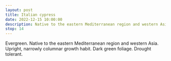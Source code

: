 ```yaml
---
layout: post
title: Italian cypress
date: 2022-12-15 10:00:00
description: Native to the eastern Mediterranean region and western Asia. Drought tolerant.
stop: 14
---
```

Evergreen. Native to the eastern Mediterranean region and western Asia. Upright, narrowly columnar growth habit. Dark green foliage. Drought tolerant.

